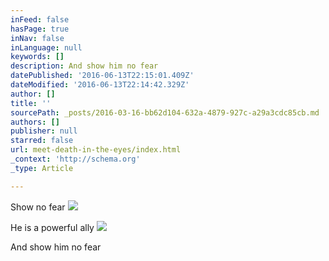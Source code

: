 ```yaml
---
inFeed: false
hasPage: true
inNav: false
inLanguage: null
keywords: []
description: And show him no fear
datePublished: '2016-06-13T22:15:01.409Z'
dateModified: '2016-06-13T22:14:42.329Z'
author: []
title: ''
sourcePath: _posts/2016-03-16-bb62d104-632a-4879-927c-a29a3cdc85cb.md
authors: []
publisher: null
starred: false
url: meet-death-in-the-eyes/index.html
_context: 'http://schema.org'
_type: Article

---
```

Show no fear
![](https://the-grid-user-content.s3-us-west-2.amazonaws.com/0d314f4b-9fc7-4bca-90bd-121be23b6708.png)

He is a powerful ally
![](https://the-grid-user-content.s3-us-west-2.amazonaws.com/610812ed-f3e8-40fd-a5de-a078863a31d9.png)

And show him no fear